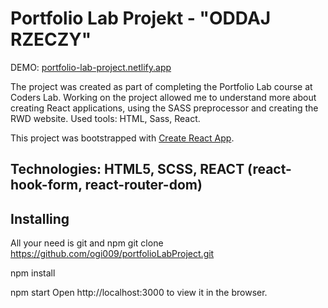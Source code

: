 # Portfolio Lab Projekt - "ODDAJ RZECZY"

DEMO: [portfolio-lab-project.netlify.app](portfolio-lab-project.netlify.app/)

The project was created as part of completing the Portfolio Lab course at Coders Lab.
Working on the project allowed me to understand more about creating React applications, using the SASS preprocessor and creating the RWD website.
Used tools: HTML, Sass, React.

This project was bootstrapped with [Create React App](https://github.com/facebook/create-react-app).

## Technologies: HTML5, SCSS, REACT (react-hook-form, react-router-dom)

## Installing
  All your need is git and npm
  git clone https://github.com/ogi009/portfolioLabProject.git
  
  npm install
  
  npm start
  Open http://localhost:3000 to view it in the browser.

